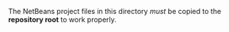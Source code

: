 The NetBeans project files in this directory *must* be copied to the **repository root** to work properly.